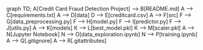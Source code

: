 graph TD;
    A[Credit Card Fraud Detection Project] --> B[README.md]
    A --> C[requirements.txt]
    A --> D[data]
    D --> E[creditcard.csv]
    A --> F[src]
    F --> G[data_preprocessing.py]
    F --> H[model.py]
    F --> I[predictor.py]
    F --> J[utils.py]
    A --> K[models]
    K --> L[best_model.pkl]
    K --> M[scaler.pkl]
    A --> N[Jupyter Notebook]
    N --> O[data_exploration.ipynb]
    N --> P[training.ipynb]
    A --> Q[.gitignore]
    A --> R[.gitattributes]
